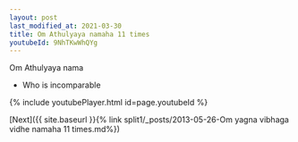 ```yaml
---
layout: post
last_modified_at: 2021-03-30
title: Om Athulyaya namaha 11 times
youtubeId: 9NhTKwWhQYg
---
```

 
 
Om Athulyaya nama 
 
 -  Who is incomparable 
 
  
 
  
 
 
 
 
 
 


{% include youtubePlayer.html id=page.youtubeId %}
 
[Next]({{ site.baseurl }}{% link  split1/_posts/2013-05-26-Om yagna vibhaga vidhe namaha 11 times.md%})
 
